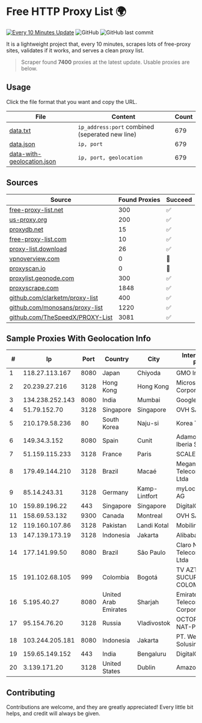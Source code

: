 
# Free HTTP Proxy List 🌍

[![Every 10 Minutes Update](https://github.com/mertguvencli/http-proxy-list/actions/workflows/main.yml/badge.svg?branch=main)](https://github.com/mertguvencli/http-proxy-list/actions/workflows/main.yml)
![GitHub](https://img.shields.io/github/license/mertguvencli/http-proxy-list)
![GitHub last commit](https://img.shields.io/github/last-commit/mertguvencli/http-proxy-list)

It is a lightweight project that, every 10 minutes, scrapes lots of free-proxy sites, validates if it works, and serves a clean proxy list.


> Scraper found **7400** proxies at the latest update. Usable proxies are below.

## Usage

Click the file format that you want and copy the URL.


|File|Content|Count|
|----|-------|-----|
|[data.txt](https://raw.githubusercontent.com/mertguvencli/http-proxy-list/main/proxy-list/data.txt)|`ip_address:port` combined (seperated new line)|679|
|[data.json](https://raw.githubusercontent.com/mertguvencli/http-proxy-list/main/proxy-list/data.json)|`ip, port`|679|
|[data-with-geolocation.json](https://raw.githubusercontent.com/mertguvencli/http-proxy-list/main/proxy-list/data-with-geolocation.json)|`ip, port, geolocation`|679|

## Sources

|Source|Found Proxies|Succeed|
|------|-------------|-------|
|[free-proxy-list.net](https://free-proxy-list.net)|300|✅|
|[us-proxy.org](https://www.us-proxy.org)|200|✅|
|[proxydb.net](http://proxydb.net)|15|✅|
|[free-proxy-list.com](https://free-proxy-list.com/?page=&port=&type%5B%5D=http&type%5B%5D=https&up_time=0&search=Search)|10|✅|
|[proxy-list.download](https://www.proxy-list.download/HTTP)|26|✅|
|[vpnoverview.com](https://vpnoverview.com/privacy/anonymous-browsing/free-proxy-servers)|0|🚫|
|[proxyscan.io](https://www.proxyscan.io)|0|🚫|
|[proxylist.geonode.com](https://proxylist.geonode.com/api/proxy-list?limit=300&page=1&sort_by=lastChecked&sort_type=desc&protocols=http,https)|300|✅|
|[proxyscrape.com](https://api.proxyscrape.com/v2/?request=displayproxies&protocol=http&timeout=10000&country=all&ssl=all&anonymity=all)|1848|✅|
|[github.com/clarketm/proxy-list](https://raw.githubusercontent.com/clarketm/proxy-list/master/proxy-list-raw.txt)|400|✅|
|[github.com/monosans/proxy-list](https://raw.githubusercontent.com/monosans/proxy-list/main/proxies/http.txt)|1220|✅|
|[github.com/TheSpeedX/PROXY-List](https://raw.githubusercontent.com/TheSpeedX/PROXY-List/master/http.txt)|3081|✅|


## Sample Proxies With Geolocation Info

|#|Ip|Port|Country|City|Internet Service Provider|
|-|--|----|-------|----|-------------------------|
|1|118.27.113.167|8080|Japan|Chiyoda|GMO Internet, Inc.|
|2|20.239.27.216|3128|Hong Kong|Hong Kong|Microsoft Corporation|
|3|134.238.252.143|8080|India|Mumbai|Google LLC|
|4|51.79.152.70|3128|Singapore|Singapore|OVH SAS|
|5|210.179.58.236|80|South Korea|Naju-si|Korea Telecom|
|6|149.34.3.152|8080|Spain|Cunit|Adamo Telecom Iberia S.A.|
|7|51.159.115.233|3128|France|Paris|SCALEWAY|
|8|179.49.144.210|3128|Brazil|Macaé|Meganet Telecomumicacoes Ltda|
|9|85.14.243.31|3128|Germany|Kamp-Lintfort|myLoc managed IT AG|
|10|159.89.196.22|443|Singapore|Singapore|DigitalOcean, LLC|
|11|158.69.53.132|9300|Canada|Montreal|OVH SAS|
|12|119.160.107.86|3128|Pakistan|Landi Kotal|Mobilink GSM|
|13|147.139.173.19|3128|Indonesia|Jakarta|Alibaba.com LLC|
|14|177.141.99.50|8080|Brazil|São Paulo|Claro NXT Telecomunicacoes Ltda|
|15|191.102.68.105|999|Colombia|Bogotá|TV AZTECA SUCURSAL COLOMBIA|
|16|5.195.40.27|8080|United Arab Emirates|Sharjah|Emirates Telecommunications Corporation|
|17|95.154.76.20|3128|Russia|Vladivostok|OCTOPUSNET-NAT-POOL13 2ap|
|18|103.244.205.181|8080|Indonesia|Jakarta|PT. Web Data Solusindo|
|19|159.65.149.152|443|India|Bengaluru|DigitalOcean, LLC|
|20|3.139.171.20|3128|United States|Dublin|Amazon.com, Inc.|



## Contributing

Contributions are welcome, and they are greatly appreciated! Every
little bit helps, and credit will always be given.

